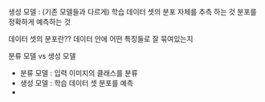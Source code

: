 
생성 모델 :
(기존 모델들과 다르게) 학습 데이터 셋의 분포 자체를 추측 하는 것
분포를 정확하게 예측하는 것

데이터 셋의 분포란??
데이터 안에 어떤 특징들로 잘 묶여있는지


분류 모델 vs 생성 모델
- 분류 모델 : 입력 이미지의 클래스를 분류
- 생성 모델 : 학습 데이터 셋 분포를 예측
- 